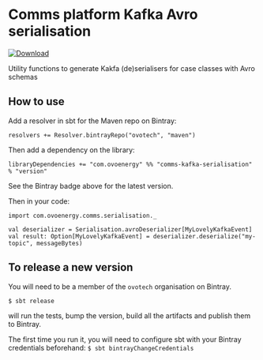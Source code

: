 # Comms platform Kafka Avro serialisation

[![Download](https://api.bintray.com/packages/ovotech/maven/comms-kafka-serialisation/images/download.svg)](https://bintray.com/ovotech/maven/comms-kafka-serialisation/_latestVersion)

Utility functions to generate Kakfa (de)serialisers for case classes with Avro schemas

## How to use

Add a resolver in sbt for the Maven repo on Bintray:

```
resolvers += Resolver.bintrayRepo("ovotech", "maven")
```

Then add a dependency on the library:

```
libraryDependencies += "com.ovoenergy" %% "comms-kafka-serialisation" % "version"
```

See the Bintray badge above for the latest version.

Then in your code:

```
import com.ovoenergy.comms.serialisation._

val deserializer = Serialisation.avroDeserializer[MyLovelyKafkaEvent]
val result: Option[MyLovelyKafkaEvent] = deserializer.deserialize("my-topic", messageBytes)
```

## To release a new version

You will need to be a member of the `ovotech` organisation on Bintray.

```
$ sbt release
```

will run the tests, bump the version, build all the artifacts and publish them to Bintray.

The first time you run it, you will need to configure sbt with your Bintray credentials beforehand: `$ sbt bintrayChangeCredentials`
